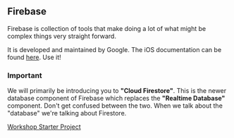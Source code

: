 ## Firebase

Firebase is collection of tools that make doing a lot of what might be complex things very straight forward. 

It is developed and maintained by Google. The iOS documentation can be found [here](https://firebase.google.com/docs/ios/setup?authuser=0). Use it!

### Important

We will primarily be introducing you to **"Cloud Firestore"**. This is the newer database component of Firebase which replaces the **"Realtime Database"** component. Don't get confused between the two. When we talk about the "database" we're talking about Firestore. 

[Workshop Starter Project](https://github.com/KyleGoslan/Digital-Media-Design/raw/master/Completed%20Demos/Buddy%20Watch%20Starter.zip)
